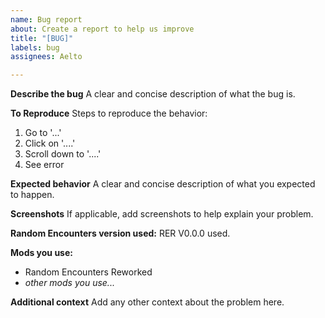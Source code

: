 ```yaml
---
name: Bug report
about: Create a report to help us improve
title: "[BUG]"
labels: bug
assignees: Aelto

---
```


**Describe the bug**
A clear and concise description of what the bug is.

**To Reproduce**
Steps to reproduce the behavior:
1. Go to '...'
2. Click on '....'
3. Scroll down to '....'
4. See error

**Expected behavior**
A clear and concise description of what you expected to happen.

**Screenshots**
If applicable, add screenshots to help explain your problem.

**Random Encounters version used:**
 RER V0.0.0 used.

**Mods you use:**
 - Random Encounters Reworked
 - _other mods you use..._

**Additional context**
Add any other context about the problem here.
